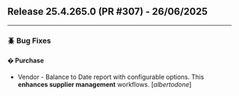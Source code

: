 ## Release 25.4.265.0 (PR #307) - 26/06/2025
---
### 🪲 Bug Fixes

#### � Purchase
  * Vendor - Balance to Date report with configurable options. This **enhances supplier management** workflows. [*albertodone*]

